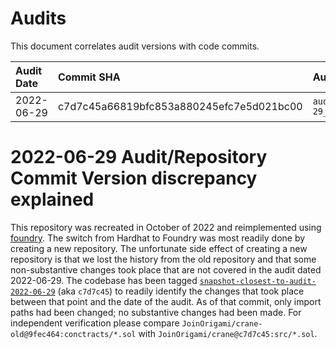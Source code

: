 # Audits

This document correlates audit versions with code commits.

| Audit Date | Commit SHA                               | Audit File                                                    |
| :--------- | :--------------------------------------- | :------------------------------------------------------------ |
| 2022-06-29 | c7d7c45a66819bfc853a880245efc7e5d021bc00 | `audits/2022-06-29_Origami_Quantstamp_Audit_Final_Report.pdf` |

# 2022-06-29 Audit/Repository Commit Version discrepancy explained

This repository was recreated in October of 2022 and reimplemented using [foundry](https://getfoundry.sh). The switch from Hardhat to Foundry was most readily done by creating a new repository. The unfortunate side effect of creating a new repository is that we lost the history from the old repository and that some non-substantive changes took place that are not covered in the audit dated 2022-06-29. The codebase has been tagged [`snapshot-closest-to-audit-2022-06-29`](https://github.com/JoinOrigami/crane/tree/snapshot-closest-to-audit-2022-06-29) (aka `c7d7c45`) to readily identify the changes that took place between that point and the date of the audit. As of that commit, only import paths had been changed; no substantive changes had been made. For independent verification please compare `JoinOrigami/crane-old@9fec464:conctracts/*.sol` with `JoinOrigami/crane@c7d7c45:src/*.sol`.
